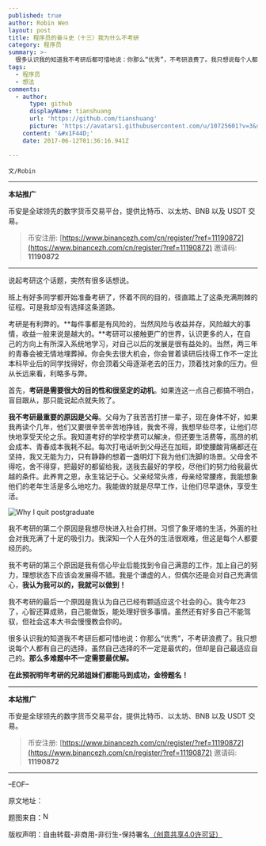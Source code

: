 ```yaml
---
published: true
author: Robin Wen
layout: post
title: 程序员的奋斗史（十三）我为什么不考研
category: 程序员
summary: >-
  很多认识我的知道我不考研后都可惜地说：你那么“优秀”，不考研浪费了。我只想说每个人都有自己的选择，虽然自己选择的不一定是最优的，但却是自己最适应自己的。那么多难题中不一定需要最优解。
tags:
  - 程序员
  - 想法
comments:
  - author:
      type: github
      displayName: tianshuang
      url: 'https://github.com/tianshuang'
      picture: 'https://avatars1.githubusercontent.com/u/10725601?v=3&s=73'
    content: '&#x1F44D;'
    date: 2017-06-12T01:36:16.941Z

---
```


`文/Robin`

***

**本站推广**

币安是全球领先的数字货币交易平台，提供比特币、以太坊、BNB 以及 USDT 交易。

> 币安注册: [https://www.binancezh.com/cn/register/?ref=11190872](https://www.binancezh.com/cn/register/?ref=11190872)
> 邀请码: **11190872**

***

说起考研这个话题，突然有很多话想说。

班上有好多同学都开始准备考研了，怀着不同的目的，径直踏上了这条充满荆棘的征程。可是我却没有选择这条道路。

考研是有利弊的。**每件事都是有风险的，当然风险与收益并存，风险越大的事情，收益一般来说是越大的。**考研可以接触更广的世界，认识更多的人，在自己的方向上有所深入系统地学习，对自己以后的发展是很有益处的。当然，两三年的青春会被无情地埋葬掉。你会失去很大机会，你会冒着读研后找得工作不一定比本科毕业后的同学找得好，你会顶着父母逐渐老去的压力，顶着找对象的压力。但从长远来看，利略多与弊。

首先，**考研是需要很大的目的性和很坚定的动机**。如果连这一点自己都搞不明白，盲目跟从，那只能说起点就失败了。

**我不考研最重要的原因是父母**。父母为了我苦苦打拼一辈子，现在身体不好，如果我再读个几年，他们又要很辛苦辛苦地挣钱，我舍不得，我想早些尽孝，让他们尽快地享受天伦之乐。我知道考好的学校学费可以解决，但还要生活费等，高昂的机会成本、青春成本我耗不起。每次打电话听到父母还在加班，即使腰酸背痛都还在坚持，我又无能为力，只有静静的想着一盏明灯下我为他们洗脚的场景。父母舍不得吃，舍不得穿，把最好的都留给我，送我去最好的学校，尽他们的努力给我最优越的条件。此养育之恩，永生铭记于心。父亲经常头疼，母亲经常腰疼，我能想象他们的老年生活是多么地吃力。我能做的就是尽早工作，让他们尽早退休，享受生活。

![Why I quit postgraduate](https://cdn.dbarobin.com/TJaVUa4.jpg)

我不考研的第二个原因是我想尽快进入社会打拼。习惯了象牙塔的生活，外面的社会对我充满了十足的吸引力。我深知一个人在外的生活很艰难，但这是每个人都要经历的。

我不考研的第三个原因是我有信心毕业后能找到令自己满意的工作，加上自己的努力，理想状态下应该会发展得不错。我是个谦虚的人，但偶尔还是会对自己充满信心，**我认为我可以的，我就可以做到！**

我不考研的最后一个原因是我认为自己已经有颗适应这个社会的心。我今年23了，心智还算成熟，自己能做饭，能处理好很多事情。虽然还有好多自己不能驾驭，但社会这本大书会慢慢教会你的。

很多认识我的知道我不考研后都可惜地说：你那么“优秀”，不考研浪费了。我只想说每个人都有自己的选择，虽然自己选择的不一定是最优的，但却是自己最适应自己的。**那么多难题中不一定需要最优解。**

**在此预祝明年考研的兄弟姐妹们都能马到成功，金榜题名！**

***

**本站推广**

币安是全球领先的数字货币交易平台，提供比特币、以太坊、BNB 以及 USDT 交易。

> 币安注册: [https://www.binancezh.com/cn/register/?ref=11190872](https://www.binancezh.com/cn/register/?ref=11190872)
> 邀请码: **11190872**

***

–EOF–

原文地址：<a href="" target="_blank"><img src="https://cdn.dbarobin.com/BROigUO.jpg" title="" height="16px" width="16px" border="0" alt="" /></a>

题图来自：<a href="http://www.nps.edu/video/portal/Default.aspx" target="_blank"><img src="https://cdn.dbarobin.com/CXTac8i.jpg" title="Naval Postgraduate School" height="16px" width="16px" border="0" alt="Naval Postgraduate School" /></a>

版权声明：自由转载-非商用-非衍生-保持署名<a href="http://creativecommons.org/licenses/by-nc-nd/4.0/deed.zh" target="_blank">（创意共享4.0许可证）</a>
